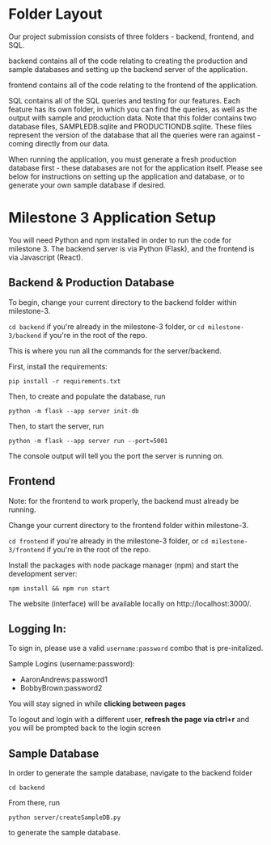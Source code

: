 # Folder Layout

Our project submission consists of three folders - backend, frontend, and SQL.

backend contains all of the code relating to creating the production and sample databases and setting up the backend server of the application.

frontend contains all of the code relating to the frontend of the application.

SQL contains all of the SQL queries and testing for our features. Each feature has its own folder, in which you can find the queries, as well as the output with sample and production data. Note that this folder contains two database files, SAMPLEDB.sqlite and PRODUCTIONDB.sqlite. These files represent the version of the database that all the queries were ran against - coming directly from our data.

When running the application, you must generate a fresh production database first - these databases are not for the application itself. Please see below for instructions on setting up the application and database, or to generate your own sample database if desired.

# Milestone 3 Application Setup

You will need Python and npm installed in order to run the code for milestone 3. The backend server is via Python (Flask), and the frontend is via Javascript (React).

## Backend & Production Database

To begin, change your current directory to the backend folder within milestone-3.

`cd backend` if you're already in the milestone-3 folder, or `cd milestone-3/backend` if you're in the root of the repo.

This is where you run all the commands for the server/backend.

First, install the requirements:

`pip install -r requirements.txt`

Then, to create and populate the database, run

`python -m flask --app server init-db`

Then, to start the server, run

`python -m flask --app server run --port=5001`

The console output will tell you the port the server is running on.

## Frontend

Note: for the frontend to work properly, the backend must already be running.

Change your current directory to the frontend folder within milestone-3.

`cd frontend` if you're already in the milestone-3 folder, or `cd milestone-3/frontend` if you're in the root of the repo.

Install the packages with node package manager (npm) and start the development server:

`npm install && npm run start`

The website (interface) will be available locally on http://localhost:3000/.

## Logging In:

To sign in, please use a valid `username:password` combo that is pre-initalized.

Sample Logins (username:password):
- AaronAndrews:password1
- BobbyBrown:password2

You will stay signed in while **clicking between pages**

To logout and login with a different user, **refresh the page via ctrl+r** and you will be prompted back to the login screen

## Sample Database

In order to generate the sample database, navigate to the backend folder

`cd backend`

From there, run

`python server/createSampleDB.py`

to generate the sample database.

